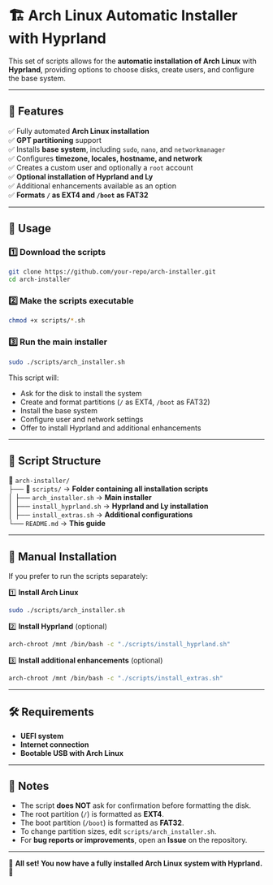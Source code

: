 # 🏗️ Arch Linux Automatic Installer with Hyprland

This set of scripts allows for the **automatic installation of Arch Linux** with **Hyprland**, providing options to choose disks, create users, and configure the base system.

---

## 📌 **Features**
✅ Fully automated **Arch Linux installation**  
✅ **GPT partitioning** support  
✅ Installs **base system**, including `sudo`, `nano`, and `networkmanager`  
✅ Configures **timezone, locales, hostname, and network**  
✅ Creates a custom user and optionally a `root` account  
✅ **Optional installation of Hyprland and Ly**  
✅ Additional enhancements available as an option  
✅ **Formats `/` as EXT4 and `/boot` as FAT32**  

---

## 🚀 **Usage**

### 1️⃣ **Download the scripts**
```sh
git clone https://github.com/your-repo/arch-installer.git
cd arch-installer
```

### 2️⃣ **Make the scripts executable**
```sh
chmod +x scripts/*.sh
```

### 3️⃣ **Run the main installer**
```sh
sudo ./scripts/arch_installer.sh
```

This script will:
- Ask for the disk to install the system
- Create and format partitions (`/` as EXT4, `/boot` as FAT32)
- Install the base system
- Configure user and network settings
- Offer to install Hyprland and additional enhancements

---

## 📜 **Script Structure**
📂 `arch-installer/`  
├── 📂 `scripts/` → **Folder containing all installation scripts**  
│   ├── `arch_installer.sh` → **Main installer**  
│   ├── `install_hyprland.sh` → **Hyprland and Ly installation**  
│   ├── `install_extras.sh` → **Additional configurations**  
└── `README.md` → **This guide**  

---

## 🔧 **Manual Installation**
If you prefer to run the scripts separately:

1️⃣ **Install Arch Linux**  
```sh
sudo ./scripts/arch_installer.sh
```

2️⃣ **Install Hyprland** (optional)  
```sh
arch-chroot /mnt /bin/bash -c "./scripts/install_hyprland.sh"
```

3️⃣ **Install additional enhancements** (optional)  
```sh
arch-chroot /mnt /bin/bash -c "./scripts/install_extras.sh"
```

---

## 🛠️ **Requirements**
- **UEFI system**
- **Internet connection**
- **Bootable USB with Arch Linux**

---

## 📝 **Notes**
- The script **does NOT** ask for confirmation before formatting the disk.
- The root partition (`/`) is formatted as **EXT4**.
- The boot partition (`/boot`) is formatted as **FAT32**.
- To change partition sizes, edit `scripts/arch_installer.sh`.
- For **bug reports or improvements**, open an **Issue** on the repository.

---

🎉 **All set! You now have a fully installed Arch Linux system with Hyprland.** 🚀

